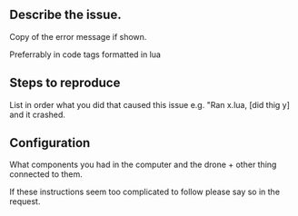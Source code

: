 ## Describe the issue.
Copy of the error message if shown.

Preferrably in code tags formatted in lua

## Steps to reproduce
List in order what you did that caused this issue e.g. "Ran x.lua, [did thig y] and it crashed.

## Configuration
What components you had in the computer and the drone + other thing connected to them.

If these instructions seem too complicated to follow please say so in the request.
